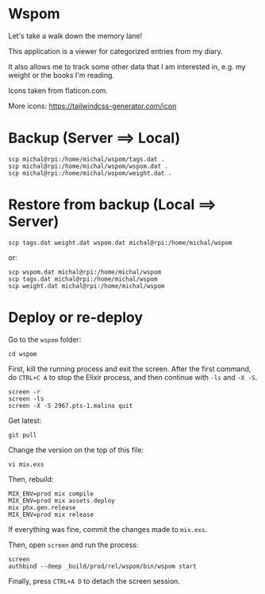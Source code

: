 # Wspom
Let's take a walk down the memory lane!

This application is a viewer for categorized entries from my diary.

It also allows me to track some other data that I am interested in, e.g. my weight or the books I'm reading.

Icons taken from flaticon.com.

More icons: https://tailwindcss-generator.com/icon

# Backup (Server ==> Local)

```
scp michal@rpi:/home/michal/wspom/tags.dat .
scp michal@rpi:/home/michal/wspom/wspom.dat .
scp michal@rpi:/home/michal/wspom/weight.dat .
```

# Restore from backup (Local ==> Server)

```
scp tags.dat weight.dat wspom.dat michal@rpi:/home/michal/wspom
```

or:

```
scp wspom.dat michal@rpi:/home/michal/wspom
scp tags.dat michal@rpi:/home/michal/wspom
scp weight.dat michal@rpi:/home/michal/wspom
```

# Deploy or re-deploy

Go to the `wspom` folder:
```
cd wspom
```

First, kill the running process and exit the screen. After the first command, do `CTRL+C A` to stop the Elixir process, and then continue with `-ls` and `-X -S`.

```
screen -r
screen -ls
screen -X -S 2967.pts-1.malina quit 
```

Get latest:

```
git pull
```

Change the version on the top of this file:

```
vi mix.exs
```

Then, rebuild:

```
MIX_ENV=prod mix compile
MIX_ENV=prod mix assets.deploy
mix phx.gen.release
MIX_ENV=prod mix release 
```

If everything was fine, commit the changes made to `mix.exs`.

Then, open `screen` and run the process:

```
screen
authbind --deep _build/prod/rel/wspom/bin/wspom start
```

Finally, press `CTRL+A D` to detach the screen session.